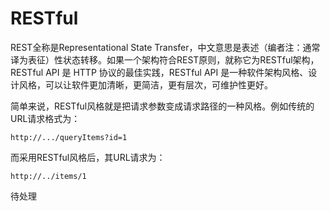 # RESTful

REST全称是Representational State Transfer，中文意思是表述（编者注：通常译为表征）性状态转移。如果一个架构符合REST原则，就称它为RESTful架构，RESTful API 是 HTTP 协议的最佳实践，RESTful API 是一种软件架构风格、设计风格，可以让软件更加清晰，更简洁，更有层次，可维护性更好。

简单来说，RESTful风格就是把请求参数变成请求路径的一种风格。例如传统的URL请求格式为：

```http
http://.../queryItems?id=1
```

而采用RESTful风格后，其URL请求为：

```http
http://../items/1
```

待处理



